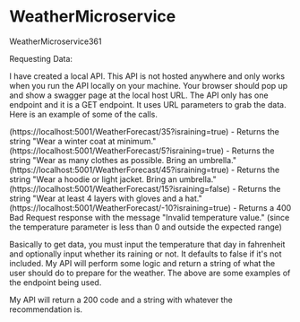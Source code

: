 # WeatherMicroservice
WeatherMicroservice361

Requesting Data: 

I have created a local API. This API is not hosted anywhere and only works when you run the API locally on your machine. Your browser should pop up and show a swagger page at the local host URL. The API only has one endpoint and it is a GET endpoint. It uses URL parameters to grab the data. Here is an example of some of the calls. 

(https://localhost:5001/WeatherForecast/35?israining=true) - Returns the string "Wear a winter coat at minimum."
(https://localhost:5001/WeatherForecast/5?israining=true) - Returns the string "Wear as many clothes as possible. Bring an umbrella."
(https://localhost:5001/WeatherForecast/45?israining=true) - Returns the string "Wear a hoodie or light jacket. Bring an umbrella."
(https://localhost:5001/WeatherForecast/15?israining=false) - Returns the string "Wear at least 4 layers with gloves and a hat."
(https://localhost:5001/WeatherForecast/-10?israining=true) - Returns a 400 Bad Request response with the message "Invalid temperature value." (since the temperature parameter is less than 0 and outside the expected range)

Basically to get data, you must input the temperature that day in fahrenheit and optionally input whether its raining or not. It defaults to false if it's not included. My API will perform some logic and return a string of what the user should do to prepare for the weather. The above are some examples of the endpoint being used. 

My API will return a 200 code and a string with whatever the recommendation is. 

